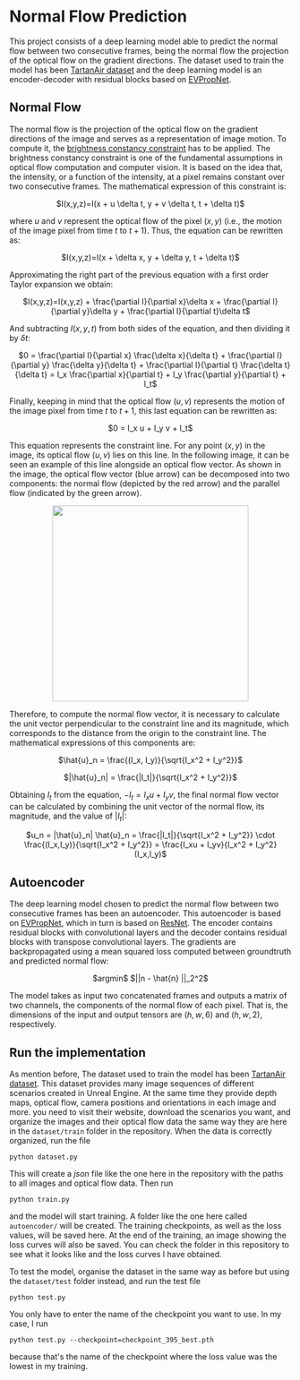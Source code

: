 # Normal Flow Prediction
This project consists of a deep learning model able to predict the normal flow between two consecutive frames, being the normal flow the projection of the optical flow on the gradient directions. The dataset used to train the model has been [TartanAir dataset](https://theairlab.org/tartanair-dataset/) and the deep learning model is an encoder-decoder with residual blocks based on [EVPropNet](https://prg.cs.umd.edu/EVPropNet).

## Normal Flow
The normal flow is the projection of the optical flow on the gradient directions of the image and serves as a representation of image motion. To compute it, the [brightness constancy constraint](https://www.cs.toronto.edu/~fleet/research/Papers/flowChapter05.pdf) has to be applied. The brightness constancy constraint is one of the fundamental assumptions in optical flow computation and computer vision. It is based on the idea that, the intensity, or a function of the intensity, at a pixel remains constant over two consecutive frames. The mathematical expression of this constraint is:
<p align="center">
$I(x,y,z)=I(x + u \delta t, y + v \delta t, t + \delta t)$
</p>

where $u$ and $v$ represent the optical flow of the pixel $(x, y)$ (i.e., the motion of the image pixel from time $t$ to $t+1$). Thus, the equation can be rewritten as:
<p align="center">
$I(x,y,z)=I(x + \delta x, y + \delta y, t + \delta t)$
</p>

Approximating the right part of the previous equation with a first order Taylor expansion we obtain:
<p align="center">
$I(x,y,z)=I(x,y,z) + \frac{\partial I}{\partial x}\delta x + \frac{\partial I}{\partial y}\delta y + \frac{\partial I}{\partial t}\delta t$
</p>

And subtracting $I(x,y,t)$ from both sides of the equation, and then dividing it by $\delta t$:
<p align="center">
$0 = \frac{\partial I}{\partial x} \frac{\delta x}{\delta t} + \frac{\partial I}{\partial y} \frac{\delta y}{\delta t} + \frac{\partial I}{\partial t} \frac{\delta t}{\delta t} = I_x \frac{\partial x}{\partial t} + I_y \frac{\partial y}{\partial t} + I_t$
</p>

Finally, keeping in mind that the optical flow $(u,v)$ represents the motion of the image pixel from time $t$ to $t+1$, this last equation can be rewritten as:
<p align="center">
$0 = I_x u + I_y v + I_t$
</p>

This equation represents the constraint line. For any point $(x,y)$ in the image, its optical flow $(u,v)$ lies on this line. In the following image, it can be seen an example of this line alongside an optical flow vector. As shown in the image, the optical flow vector (blue arrow) can be decomposed into two components: the normal flow (depicted by the red arrow) and the parallel flow (indicated by the green arrow).
<p align="center">
<img src="https://github.com/FandosA/Normal_Flow_Prediction/assets/71872419/5142de5e-31dc-4567-85c4-926a8c145837" width="350" height="350">
</p>

Therefore, to compute the normal flow vector, it is necessary to calculate the unit vector perpendicular to the constraint line and its magnitude, which corresponds to the distance from the origin to the constraint line. The mathematical expressions of this components are:
<p align="center">
$\hat{u}_n = \frac{(I_x, I_y)}{\sqrt{I_x^2 + I_y^2}}$
</p>
<p align="center">
$|\hat{u}_n| = \frac{|I_t|}{\sqrt{I_x^2 + I_y^2}}$
</p>

Obtaining $I_t$ from the equation, $-I_t = I_xu + I_yv$, the final normal flow vector can be calculated by combining the unit vector of the normal flow, its magnitude, and the value of $|I_t|$:
<p align="center">
$u_n = |\hat{u}_n| \hat{u}_n = \frac{|I_t|}{\sqrt{I_x^2 + I_y^2}} \cdot \frac{(I_x,I_y)}{\sqrt{I_x^2 + I_y^2}} = \frac{I_xu + I_yv}{I_x^2 + I_y^2} (I_x,I_y)$
</p>

## Autoencoder
The deep learning model chosen to predict the normal flow between two consecutive frames has been an autoencoder. This autoencoder is based on [EVPropNet](https://prg.cs.umd.edu/EVPropNet), which in turn is based on [ResNet](https://www.cv-foundation.org/openaccess/content_cvpr_2016/papers/He_Deep_Residual_Learning_CVPR_2016_paper.pdf). The encoder contains residual blocks with convolutional layers and the decoder contains residual blocks with transpose convolutional layers. The gradients are backpropagated using a mean squared loss computed between groundtruth and predicted normal flow:
<p align="center">
$argmin$ $||n - \hat{n} ||_2^2$
</p>

The model takes as input two concatenated frames and outputs a matrix of two channels, the components of the normal flow of each pixel. That is, the dimensions of the input and output tensors are $(h,w,6)$ and $(h,w,2)$, respectively.

## Run the implementation
As mention before, The dataset used to train the model has been [TartanAir dataset](https://theairlab.org/tartanair-dataset/). This dataset provides many image sequences of different scenarios created in Unreal Engine. At the same time they provide depth maps, optical flow, camera positions and orientations in each image and more. you need to visit their website, download the scenarios you want, and organize the images and their optical flow data the same way they are here in the ```dataset/train``` folder in the repository. When the data is correctly organized, run the file
```
python dataset.py
```
This will create a _json_ file like the one here in the repository with the paths to all images and optical flow data. Then run
```
python train.py
```
and the model will start training. A folder like the one here called ```autoencoder/``` will be created. The training checkpoints, as well as the loss values, will be saved here. At the end of the training, an image showing the loss curves will also be saved. You can check the folder in this repository to see what it looks like and the loss curves I have obtained.

To test the model, organise the dataset in the same way as before but using the ```dataset/test``` folder instead, and run the test file
```
python test.py
```
You only have to enter the name of the checkpoint you want to use. In my case, I run
```
python test.py --checkpoint=checkpoint_395_best.pth
```
because that's the name of the checkpoint where the loss value was the lowest in my training.

